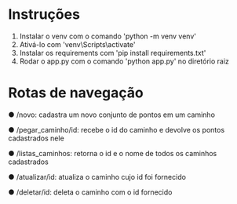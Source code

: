 # Instruções 

1. Instalar o venv com o comando 'python -m venv venv'
2. Ativá-lo com 'venv\Scripts\activate'
3. Instalar os requirements com 'pip install requirements.txt'
4. Rodar o app.py com o comando 'python app.py' no diretório raiz

# Rotas de navegação

●      /novo: cadastra um novo conjunto de pontos em um caminho

●      /pegar_caminho/id: recebe o id do caminho e devolve os pontos cadastrados nele

●      /listas_caminhos: retorna o id e o nome de todos os caminhos cadastrados

●      /atualizar/id: atualiza o caminho cujo id foi fornecido

●      /deletar/id: deleta o caminho com o id fornecido